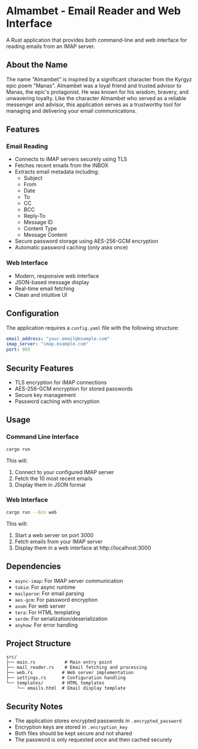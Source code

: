 # Almambet - Email Reader and Web Interface

A Rust application that provides both command-line and web interface for reading emails from an IMAP server.

## About the Name

The name "Almambet" is inspired by a significant character from the Kyrgyz epic poem "Manas". Almambet was a loyal friend and trusted advisor to Manas, the epic's protagonist. He was known for his wisdom, bravery, and unwavering loyalty. Like the character Almambet who served as a reliable messenger and advisor, this application serves as a trustworthy tool for managing and delivering your email communications.

## Features

### Email Reading
- Connects to IMAP servers securely using TLS
- Fetches recent emails from the INBOX
- Extracts email metadata including:
  - Subject
  - From
  - Date
  - To
  - CC
  - BCC
  - Reply-To
  - Message ID
  - Content Type
  - Message Content
- Secure password storage using AES-256-GCM encryption
- Automatic password caching (only asks once)

### Web Interface
- Modern, responsive web interface
- JSON-based message display
- Real-time email fetching
- Clean and intuitive UI

## Configuration

The application requires a `config.yaml` file with the following structure:

```yaml
email_address: "your.email@example.com"
imap_server: "imap.example.com"
port: 993
```

## Security Features

- TLS encryption for IMAP connections
- AES-256-GCM encryption for stored passwords
- Secure key management
- Password caching with encryption

## Usage

### Command Line Interface

```bash
cargo run
```

This will:
1. Connect to your configured IMAP server
2. Fetch the 10 most recent emails
3. Display them in JSON format

### Web Interface

```bash
cargo run --bin web
```

This will:
1. Start a web server on port 3000
2. Fetch emails from your IMAP server
3. Display them in a web interface at http://localhost:3000

## Dependencies

- `async-imap`: For IMAP server communication
- `tokio`: For async runtime
- `mailparse`: For email parsing
- `aes-gcm`: For password encryption
- `axum`: For web server
- `tera`: For HTML templating
- `serde`: For serialization/deserialization
- `anyhow`: For error handling

## Project Structure

```
src/
├── main.rs           # Main entry point
├── mail_reader.rs    # Email fetching and processing
├── web.rs           # Web server implementation
├── settings.rs      # Configuration handling
└── templates/       # HTML templates
    └── emails.html  # Email display template
```

## Security Notes

- The application stores encrypted passwords in `.encrypted_password`
- Encryption keys are stored in `.encryption_key`
- Both files should be kept secure and not shared
- The password is only requested once and then cached securely
